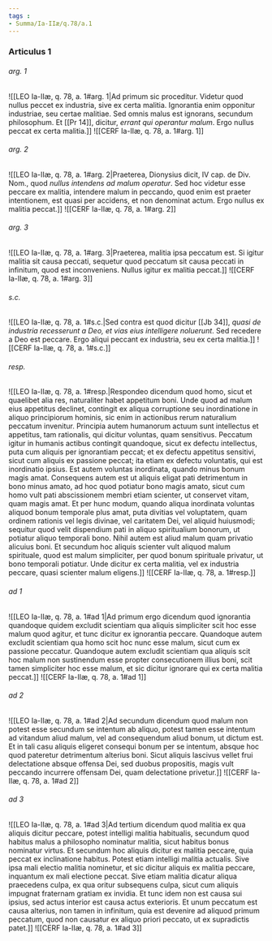 ```yaml
---
tags : 
- Summa/Ia-IIæ/q.78/a.1
---
```


### Articulus 1

###### arg. 1
![[LEO Ia-IIæ, q. 78, a. 1#arg. 1|Ad primum sic proceditur. Videtur quod nullus peccet ex industria, sive ex certa malitia. Ignorantia enim opponitur industriae, seu certae malitiae. Sed omnis malus est ignorans, secundum philosophum. Et [[Pr 14]], dicitur, *errant qui operantur malum*. Ergo nullus peccat ex certa malitia.]]
![[CERF Ia-IIæ, q. 78, a. 1#arg. 1]]

###### arg. 2
![[LEO Ia-IIæ, q. 78, a. 1#arg. 2|Praeterea, Dionysius dicit, IV cap. de Div. Nom., quod *nullus intendens ad malum operatur*. Sed hoc videtur esse peccare ex malitia, intendere malum in peccando, quod enim est praeter intentionem, est quasi per accidens, et non denominat actum. Ergo nullus ex malitia peccat.]]
![[CERF Ia-IIæ, q. 78, a. 1#arg. 2]]

###### arg. 3
![[LEO Ia-IIæ, q. 78, a. 1#arg. 3|Praeterea, malitia ipsa peccatum est. Si igitur malitia sit causa peccati, sequetur quod peccatum sit causa peccati in infinitum, quod est inconveniens. Nullus igitur ex malitia peccat.]]
![[CERF Ia-IIæ, q. 78, a. 1#arg. 3]]

###### s.c.
![[LEO Ia-IIæ, q. 78, a. 1#s.c.|Sed contra est quod dicitur [[Jb 34]], *quasi de industria recesserunt a Deo, et vias eius intelligere noluerunt*. Sed recedere a Deo est peccare. Ergo aliqui peccant ex industria, seu ex certa malitia.]]
![[CERF Ia-IIæ, q. 78, a. 1#s.c.]]

###### resp.
![[LEO Ia-IIæ, q. 78, a. 1#resp.|Respondeo dicendum quod homo, sicut et quaelibet alia res, naturaliter habet appetitum boni. Unde quod ad malum eius appetitus declinet, contingit ex aliqua corruptione seu inordinatione in aliquo principiorum hominis, sic enim in actionibus rerum naturalium peccatum invenitur. Principia autem humanorum actuum sunt intellectus et appetitus, tam rationalis, qui dicitur voluntas, quam sensitivus. Peccatum igitur in humanis actibus contingit quandoque, sicut ex defectu intellectus, puta cum aliquis per ignorantiam peccat; et ex defectu appetitus sensitivi, sicut cum aliquis ex passione peccat; ita etiam ex defectu voluntatis, qui est inordinatio ipsius. Est autem voluntas inordinata, quando minus bonum magis amat. Consequens autem est ut aliquis eligat pati detrimentum in bono minus amato, ad hoc quod potiatur bono magis amato, sicut cum homo vult pati abscissionem membri etiam scienter, ut conservet vitam, quam magis amat. Et per hunc modum, quando aliqua inordinata voluntas aliquod bonum temporale plus amat, puta divitias vel voluptatem, quam ordinem rationis vel legis divinae, vel caritatem Dei, vel aliquid huiusmodi; sequitur quod velit dispendium pati in aliquo spiritualium bonorum, ut potiatur aliquo temporali bono. Nihil autem est aliud malum quam privatio alicuius boni. Et secundum hoc aliquis scienter vult aliquod malum spirituale, quod est malum simpliciter, per quod bonum spirituale privatur, ut bono temporali potiatur. Unde dicitur ex certa malitia, vel ex industria peccare, quasi scienter malum eligens.]]
![[CERF Ia-IIæ, q. 78, a. 1#resp.]]

###### ad 1
![[LEO Ia-IIæ, q. 78, a. 1#ad 1|Ad primum ergo dicendum quod ignorantia quandoque quidem excludit scientiam qua aliquis simpliciter scit hoc esse malum quod agitur, et tunc dicitur ex ignorantia peccare. Quandoque autem excludit scientiam qua homo scit hoc nunc esse malum, sicut cum ex passione peccatur. Quandoque autem excludit scientiam qua aliquis scit hoc malum non sustinendum esse propter consecutionem illius boni, scit tamen simpliciter hoc esse malum, et sic dicitur ignorare qui ex certa malitia peccat.]]
![[CERF Ia-IIæ, q. 78, a. 1#ad 1]]

###### ad 2
![[LEO Ia-IIæ, q. 78, a. 1#ad 2|Ad secundum dicendum quod malum non potest esse secundum se intentum ab aliquo, potest tamen esse intentum ad vitandum aliud malum, vel ad consequendum aliud bonum, ut dictum est. Et in tali casu aliquis eligeret consequi bonum per se intentum, absque hoc quod pateretur detrimentum alterius boni. Sicut aliquis lascivus vellet frui delectatione absque offensa Dei, sed duobus propositis, magis vult peccando incurrere offensam Dei, quam delectatione privetur.]]
![[CERF Ia-IIæ, q. 78, a. 1#ad 2]]

###### ad 3
![[LEO Ia-IIæ, q. 78, a. 1#ad 3|Ad tertium dicendum quod malitia ex qua aliquis dicitur peccare, potest intelligi malitia habitualis, secundum quod habitus malus a philosopho nominatur malitia, sicut habitus bonus nominatur virtus. Et secundum hoc aliquis dicitur ex malitia peccare, quia peccat ex inclinatione habitus. Potest etiam intelligi malitia actualis. Sive ipsa mali electio malitia nominetur, et sic dicitur aliquis ex malitia peccare, inquantum ex mali electione peccat. Sive etiam malitia dicatur aliqua praecedens culpa, ex qua oritur subsequens culpa, sicut cum aliquis impugnat fraternam gratiam ex invidia. Et tunc idem non est causa sui ipsius, sed actus interior est causa actus exterioris. Et unum peccatum est causa alterius, non tamen in infinitum, quia est devenire ad aliquod primum peccatum, quod non causatur ex aliquo priori peccato, ut ex supradictis patet.]]
![[CERF Ia-IIæ, q. 78, a. 1#ad 3]]

